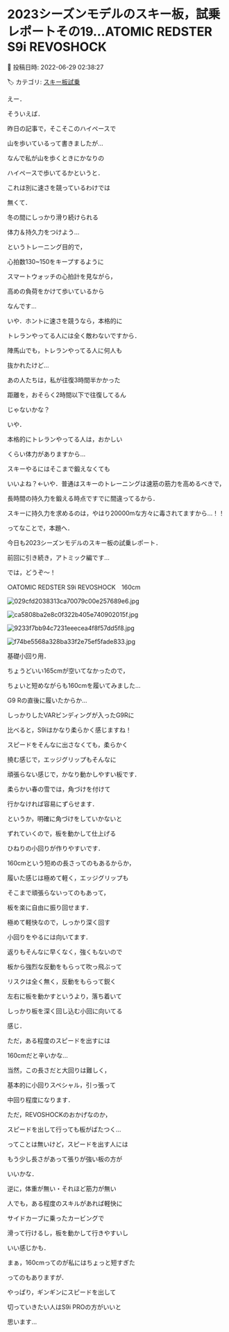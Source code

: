 # 2023シーズンモデルのスキー板，試乗レポートその19…ATOMIC REDSTER S9i REVOSHOCK

📅 投稿日時: 2022-06-29 02:38:27

🏷️ カテゴリ: [スキー板試乗](c0bd8048615710cee890e403a36cc9a2b.md)

えー．


そういえば．


昨日の記事で，そこそこのハイペースで


山を歩いているって書きましたが…





なんで私が山を歩くときにかなりの


ハイペースで歩いてるかというと．


これは別に速さを競っているわけでは


無くて．


冬の間にしっかり滑り続けられる


体力＆持久力をつけよう…


というトレーニング目的で，


心拍数130~150をキープするように


スマートウォッチの心拍計を見ながら，


高めの負荷をかけて歩いているから


なんです…





いや．ホントに速さを競うなら，本格的に


トレランやってる人には全く敵わないですから．





陣馬山でも，トレランやってる人に何人も


抜かれたけど…


あの人たちは，私が往復3時間半かかった


距離を，おそらく2時間以下で往復してるん


じゃないかな？





いや．


本格的にトレランやってる人は，おかしい


くらい体力がありますから…


スキーやるにはそこまで鍛えなくても


いいよね？←いや．普通はスキーのトレーニングは速筋の筋力を高めるべきで，


長時間の持久力を鍛える時点ですでに間違ってるから．


スキーに持久力を求めるのは，やはり20000mな方々に毒されてますから…！！





ってなことで，本題へ．


今日も2023シーズンモデルのスキー板の試乗レポート．


前回に引き続き，アトミック編です…


では，どうぞ～！[]()





○ATOMIC REDSTER S9i REVOSHOCK　160cm







![029cfd2038313ca70079c00e257689e6.jpg](images/029cfd2038313ca70079c00e257689e6.jpg)









![ca5808ba2e8c0f322b405e740902015f.jpg](images/ca5808ba2e8c0f322b405e740902015f.jpg)









![9233f7bb94c7231eeecea4f8f57dd5f8.jpg](images/9233f7bb94c7231eeecea4f8f57dd5f8.jpg)









![f74be5568a328ba33f2e75ef5fade833.jpg](images/f74be5568a328ba33f2e75ef5fade833.jpg)







基礎小回り用．





ちょうどいい165cmが空いてなかったので，


ちょいと短めながらも160cmを履いてみました…





G9 Rの直後に履いたからか…


しっかりしたVARビンディングが入ったG9Rに


比べると，S9iはかなり柔らかく感じますね！





スピードをそんなに出さなくても，柔らかく


撓む感じで，エッジグリップもそんなに


頑張らない感じで，かなり動かしやすい板です．


柔らかい春の雪では，角づけを付けて


行かなければ容易にずらせます．


というか，明確に角づけをしていかないと


ずれていくので，板を動かして仕上げる


ひねりの小回りが作りやすいです．





160cmという短めの長さってのもあるからか，


履いた感じは極めて軽く，エッジグリップも


そこまで頑張らないってのもあって，


板を楽に自由に振り回せます．


極めて軽快なので，しっかり深く回す


小回りをやるには向いてます．





返りもそんなに早くなく，強くもないので


板から強烈な反動をもらって吹っ飛ぶって


リスクは全く無く，反動をもらって鋭く


左右に板を動かすというより，落ち着いて


しっかり板を深く回し込む小回に向いてる


感じ．





ただ，ある程度のスピードを出すには


160cmだと辛いかな…


当然，この長さだと大回りは難しく，


基本的に小回りスペシャル，引っ張って


中回り程度になります．





ただ，REVOSHOCKのおかげなのか，


スピードを出して行っても板がばたつく…


ってことは無いけど，スピードを出す人には


もう少し長さがあって張りが強い板の方が


いいかな．





逆に，体重が無い・それほど筋力が無い


人でも，ある程度のスキルがあれば軽快に


サイドカーブに乗ったカービングで


滑って行けるし，板を動かして行きやすいし


いい感じかも．





まぁ，160cmってのが私にはちょっと短すぎた


ってのもありますが．


やっぱり，ギンギンにスピードを出して


切っていきたい人はS9i PROの方がいいと


思います…
